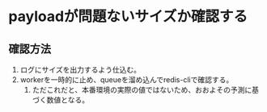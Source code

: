 # payloadが問題ないサイズか確認する
## 確認方法
1. ログにサイズを出力するよう仕込む。
2. workerを一時的に止め、queueを溜め込んでredis-cliで確認する。
	1. ただこれだと、本番環境の実際の値ではないため、おおよその予測に基づく数値となる。
